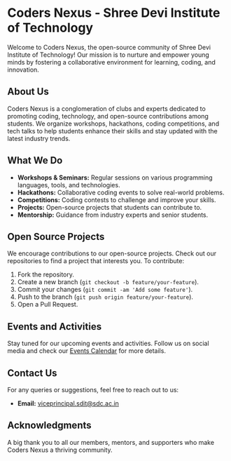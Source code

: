 
# Coders Nexus - Shree Devi Institute of Technology


Welcome to Coders Nexus, the open-source community of Shree Devi Institute of Technology! Our mission is to nurture and empower young minds by fostering a collaborative environment for learning, coding, and innovation.

## About Us

Coders Nexus is a conglomeration of clubs and experts dedicated to promoting coding, technology, and open-source contributions among students. We organize workshops, hackathons, coding competitions, and tech talks to help students enhance their skills and stay updated with the latest industry trends.

## What We Do

- **Workshops & Seminars:** Regular sessions on various programming languages, tools, and technologies.
- **Hackathons:** Collaborative coding events to solve real-world problems.
- **Competitions:** Coding contests to challenge and improve your skills.
- **Projects:** Open-source projects that students can contribute to.
- **Mentorship:** Guidance from industry experts and senior students.


## Open Source Projects

We encourage contributions to our open-source projects. Check out our repositories to find a project that interests you. To contribute:

1. Fork the repository.
2. Create a new branch (`git checkout -b feature/your-feature`).
3. Commit your changes (`git commit -am 'Add some feature'`).
4. Push to the branch (`git push origin feature/your-feature`).
5. Open a Pull Request.

## Events and Activities

Stay tuned for our upcoming events and activities. Follow us on social media and check our [Events Calendar](link-to-events-calendar) for more details.

## Contact Us

For any queries or suggestions, feel free to reach out to us:

- **Email:** viceprincipal.sdit@sdc.ac.in

## Acknowledgments

A big thank you to all our members, mentors, and supporters who make Coders Nexus a thriving community.


